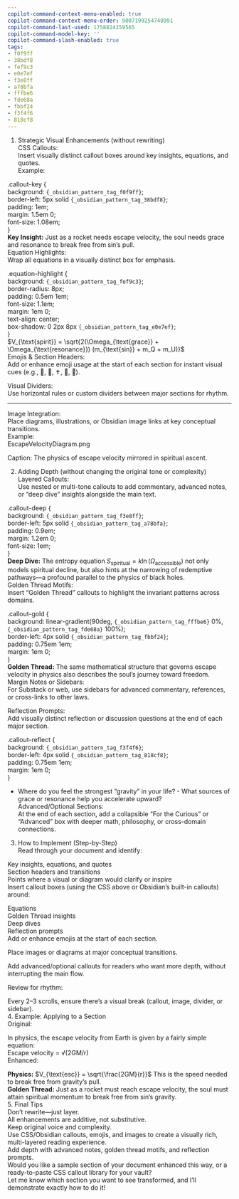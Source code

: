 ```yaml
---
copilot-command-context-menu-enabled: true
copilot-command-context-menu-order: 9007199254740991
copilot-command-last-used: 1758824159565
copilot-command-model-key: ''
copilot-command-slash-enabled: true
tags:
- f0f9ff
- 38bdf8
- fef9c3
- e0e7ef
- f3e8ff
- a78bfa
- fffbe6
- fde68a
- fbbf24
- f3f4f6
- 818cf8
---
```

   
1. Strategic Visual Enhancements (without rewriting)   
CSS Callouts:   
Insert visually distinct callout boxes around key insights, equations, and quotes.   
Example:   
   
.callout-key {   
  background: `{_obsidian_pattern_tag_f0f9ff}`;   
  border-left: 5px solid `{_obsidian_pattern_tag_38bdf8}`;   
  padding: 1em;   
  margin: 1.5em 0;   
  font-size: 1.08em;   
}   
**Key Insight:** Just as a rocket needs escape velocity, the soul needs grace and resonance to break free from sin’s pull.   
Equation Highlights:   
Wrap all equations in a visually distinct box for emphasis.   
   
.equation-highlight {   
  background: `{_obsidian_pattern_tag_fef9c3}`;   
  border-radius: 8px;   
  padding: 0.5em 1em;   
  font-size: 1.1em;   
  margin: 1em 0;   
  text-align: center;   
  box-shadow: 0 2px 8px `{_obsidian_pattern_tag_e0e7ef}`;   
}   
$V_{\text{spirit}} = \sqrt{2(\Omega_{\text{grace}} + \Omega_{\text{resonance}}) (m_{\text{sin}} + m_Q + m_U)}$   
Emojis & Section Headers:   
Add or enhance emoji usage at the start of each section for instant visual cues (e.g., 🚀, 🔬, ✝️, 🧠, 🧩).   
   
Visual Dividers:   
Use horizontal rules or custom dividers between major sections for rhythm.   
   
   
---   
Image Integration:   
Place diagrams, illustrations, or Obsidian image links at key conceptual transitions.   
Example:   
EscapeVelocityDiagram.png   
   
Caption: The physics of escape velocity mirrored in spiritual ascent.   
   
2. Adding Depth (without changing the original tone or complexity)   
Layered Callouts:   
Use nested or multi-tone callouts to add commentary, advanced notes, or “deep dive” insights alongside the main text.   
   
.callout-deep {   
  background: `{_obsidian_pattern_tag_f3e8ff}`;   
  border-left: 5px solid `{_obsidian_pattern_tag_a78bfa}`;   
  padding: 0.9em;   
  margin: 1.2em 0;   
  font-size: 1em;   
}   
**Deep Dive:** The entropy equation $S_{\text{spiritual}} = k \ln (\Omega_{\text{accessible}})$ not only models spiritual decline, but also hints at the narrowing of redemptive pathways—a profound parallel to the physics of black holes.   
Golden Thread Motifs:   
Insert “Golden Thread” callouts to highlight the invariant patterns across domains.   
   
.callout-gold {   
  background: linear-gradient(90deg, `{_obsidian_pattern_tag_fffbe6}` 0%, `{_obsidian_pattern_tag_fde68a}` 100%);   
  border-left: 4px solid `{_obsidian_pattern_tag_fbbf24}`;   
  padding: 0.75em 1em;   
  margin: 1em 0;   
}   
**Golden Thread:** The same mathematical structure that governs escape velocity in physics also describes the soul’s journey toward freedom.   
Margin Notes or Sidebars:   
For Substack or web, use sidebars for advanced commentary, references, or cross-links to other laws.   
   
Reflection Prompts:   
Add visually distinct reflection or discussion questions at the end of each major section.   
   
.callout-reflect {   
  background: `{_obsidian_pattern_tag_f3f4f6}`;   
  border-left: 4px solid `{_obsidian_pattern_tag_818cf8}`;   
  padding: 0.75em 1em;   
  margin: 1em 0;   
}   
   
- Where do you feel the strongest “gravity” in your life? - What sources of grace or resonance help you accelerate upward?   
Advanced/Optional Sections:   
At the end of each section, add a collapsible “For the Curious” or “Advanced” box with deeper math, philosophy, or cross-domain connections.   
   
3. How to Implement (Step-by-Step)   
Read through your document and identify:   
   
Key insights, equations, and quotes   
Section headers and transitions   
Points where a visual or diagram would clarify or inspire   
Insert callout boxes (using the CSS above or Obsidian’s built-in callouts) around:   
   
Equations   
Golden Thread insights   
Deep dives   
Reflection prompts   
Add or enhance emojis at the start of each section.   
   
Place images or diagrams at major conceptual transitions.   
   
Add advanced/optional callouts for readers who want more depth, without interrupting the main flow.   
   
Review for rhythm:   
   
Every 2–3 scrolls, ensure there’s a visual break (callout, image, divider, or sidebar).   
4. Example: Applying to a Section   
Original:   
   
 In physics, the escape velocity from Earth is given by a fairly simple equation:   
Escape velocity = √(2GM/r)   
Enhanced:   
   
**Physics:** $V_{\text{esc}} = \sqrt{\frac{2GM}{r}}$ This is the speed needed to break free from gravity’s pull.   
**Golden Thread:** Just as a rocket must reach escape velocity, the soul must attain spiritual momentum to break free from sin’s gravity.   
5. Final Tips   
Don’t rewrite—just layer.   
All enhancements are additive, not substitutive.   
Keep original voice and complexity.   
Use CSS/Obsidian callouts, emojis, and images to create a visually rich, multi-layered reading experience.   
Add depth with advanced notes, golden thread motifs, and reflection prompts.   
Would you like a sample section of your document enhanced this way, or a ready-to-paste CSS callout library for your vault?   
Let me know which section you want to see transformed, and I’ll demonstrate exactly how to do it!
